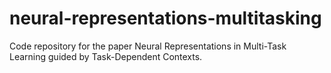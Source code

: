 # neural-representations-multitasking
Code repository for the paper Neural Representations in Multi-Task Learning guided by Task-Dependent Contexts.
